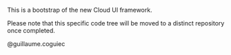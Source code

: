 This is a bootstrap of the new Cloud UI framework.

Please note that this specific code tree will be moved to a distinct repository once completed.

@guillaume.coguiec
